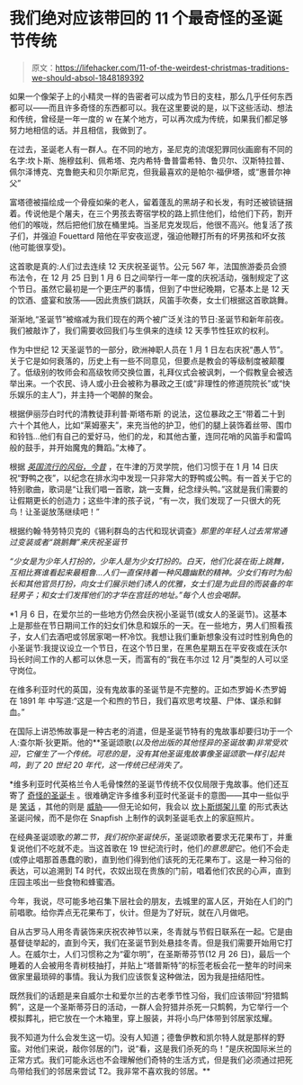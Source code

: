 # 我们绝对应该带回的 11 个最奇怪的圣诞节传统

> 原文：<https://lifehacker.com/11-of-the-weirdest-christmas-traditions-we-should-absol-1848189392>

如果一个像架子上的小精灵一样的告密者可以成为节日的支柱，那么几乎任何东西都可以——而且许多奇怪的东西都可以。我在这里要说的是，以下这些活动、想法和传统，曾经是一年一度的 w 在某个地方，可以再次成为传统，如果我们都足够努力地相信的话。并且相信，我做到了。

在过去，圣诞老人有一群人。在不同的地方，圣尼克的流氓犯罪同伙画廊有不同的名字:坎卜斯、施穆兹利、佩希塔、克内希特·鲁普雷希特、鲁贝尔、汉斯特拉普、佩尔泽博克、克鲁鲍夫和贝尔斯尼克，但我最喜欢的是帕尔·福伊塔，或“惠普尔神父”

富塔德被描绘成一个骨瘦如柴的老人，留着蓬乱的黑胡子和长发，有时还被锁链捆着。传说他是个屠夫，在三个男孩去寄宿学校的路上抓住他们，给他们下药，割开他们的喉咙，然后把他们放在桶里炖。当圣尼克发现后，他很不高兴。他复活了孩子们，并强迫 Fouettard 陪他在平安夜巡逻，强迫他鞭打所有的坏男孩和坏女孩(他可能很享受)。

这首歌是真的:人们过去连续 12 天庆祝圣诞节。公元 567 年，法国旅游委员会颁布法令，在 12 月 25 日到 1 月 6 日之间举行一年一度的庆祝活动，强制规定了这个节日。虽然它最初是一个更庄严的事情，但到了中世纪晚期，它基本上是 12 天的饮酒、盛宴和放荡——因此贵族们跳跃，风笛手吹奏，女士们根据这首歌跳舞。

渐渐地,“圣诞节”被缩减为我们现在的两个被广泛关注的节日:圣诞节和新年前夜。我们被敲诈了，我们需要收回我们与生俱来的连续 12 天季节性狂欢的权利。

作为中世纪 12 天圣诞节的一部分，欧洲神职人员在 1 月 1 日左右庆祝“愚人节”。关于它是如何衰落的，历史上有一些不同意见，但要点是教会的等级制度被颠覆了。低级别的牧师会和高级牧师交换位置，礼拜仪式会被讽刺，一个假教皇会被选举出来。一个农民、诗人或小丑会被称为暴政之王(或“非理性的修道院院长”或“快乐娱乐的主人”)，并主持一个喝醉的聚会。

根据伊丽莎白时代的清教徒菲利普·斯塔布斯 的说法，这位暴政之王“带着二十到六十个其他人，比如“莱姆塞夫”，来充当他的护卫，他们的腿上装饰着丝带、围巾和铃铛...他们有自己的爱好马，他们的龙，和其他古董，连同花哨的风笛手和雷鸣般的鼓手，并开始魔鬼的舞蹈。”太棒了。

根据 [*英国流行的风俗，今昔*](https://www.gutenberg.org/cache/epub/58809/pg58809-images.html) ，在牛津的万灵学院，他们习惯于在 1 月 14 日庆祝“野鸭之夜”，以纪念在排水沟中发现一只非常大的野鸭或公鸭。有一首关于它的特别歌曲，歌词是“让我们唱一首歌，跳一支舞，纪念绿头鸭。”这就是我们需要的让假期更长的创造力；这些牛津的孩子说，“有一次，我们发现了一只很大的死鸟！让圣诞放荡继续吧！”

根据约翰·特劳特贝克的《锡利群岛的古代和现状调查》*那里的年轻人过去常常通过变装或者“跳鹅舞”来庆祝圣诞节*

*“少女是为少年人打扮的，少年人是为少女打扮的。白天，他们化装在街上跳舞，互相比赛谁看起来最粗鲁...人们一直保持着一种风趣幽默的精神。少女们有时为船长和其他官员打扮，向女士们展示她们诱人的优雅，女士们是为此目的而装备的年轻男子；和女士们发挥他们的才华在宫廷的地址。”每个人也会喝醉。*

 *1 月 6 日，在爱尔兰的一些地方仍然会庆祝小圣诞节(或女人的圣诞节)。这基本上是那些在节日期间工作的妇女们休息和娱乐的一天。在一些地方，男人们照看孩子，女人们去酒吧或邻居家喝一杯冷饮。我想让我们重新想象没有过时性别角色的小圣诞节:我提议设立一个节日，在这个节日里，在黑色星期五在平安夜或在沃尔玛长时间工作的人都可以休息一天，而富有的“我在韦尔过 12 月”类型的人可以坚守岗位。

在维多利亚时代的英国，没有鬼故事的圣诞节是不完整的。正如杰罗姆·K·杰罗姆在 1891 年 中写道:“这是一个和煦的节日，我们喜欢思考坟墓、尸体、谋杀和鲜血。”

在国际上讲恐怖故事是一种古老的消遣，但是圣诞节特有的鬼故事却要归功于一个人:查尔斯·狄更斯。他的**圣诞颂歌(*以及他出版的其他怪异的圣诞故事)非常受欢迎，它催生了一个传统。可悲的是，没有其他圣诞鬼故事像圣诞颂歌一样引起共鸣，到了 20 世纪 20 年代，这一传统已经消失了。* 

 *维多利亚时代英格兰令人毛骨悚然的圣诞节传统不仅仅局限于鬼故事。他们还互寄了 [奇怪的圣诞卡](https://hyperallergic.com/261847/have-a-creepy-little-christmas-with-these-unsettling-victorian-cards/) 。很难确定许多维多利亚时代圣诞卡的意图——其中一些似乎是 [笑话](https://hyperallergic-newspack.s3.amazonaws.com/uploads/2015/12/silveryaccents.jpg) ，其他的则是 [威胁](https://hyperallergic-newspack.s3.amazonaws.com/uploads/2015/12/xmasvictorian10.jpg)——但无论如何，我会以 [坎卜斯绑架儿童](https://hyperallergic-newspack.s3.amazonaws.com/uploads/2015/12/victorianxmas13.jpg) 的形式表达圣诞问候，而不是你在 Snapfish 上制作的讽刺圣诞毛衣上的家庭照片。

在经典圣诞颂歌*的第二节，我们祝你圣诞快乐*，圣诞颂歌者要求无花果布丁，并重复说他们不吃就不走。当这首歌在 19 世纪流行时，他们*的意思是*它。他们不会走(或停止唱那首愚蠢的歌)，直到他们得到他们该死的无花果布丁。这是一种习俗的表达，可以追溯到 T4 时代，农奴出现在贵族的门前，唱着他们农民的心声，直到庄园主咳出一些食物和蜂蜜酒。

今年，我说，尽可能多地召集下层社会的朋友，去城里的富人区，开始在人们的门前唱歌。给你弄点无花果布丁，伙计。但是为了好玩，就在八月做吧。

自从古罗马人用冬青装饰来庆祝农神节以来，冬青就与节假日联系在一起。它是由基督徒举起的，直到今天，我们在圣诞节到处悬挂冬青。但是我们需要开始用它打人。在威尔士，人们习惯称之为“霍尔明”，在圣斯蒂芬节(12 月 26 日)，最后一个睡着的人会被用冬青树枝抽打，并贴上“塔普斯特”的标签老板会花一整年的时间来做家里最琐碎的事情。我认为我们应该恢复这种做法，因为我是扭结阳性。

既然我们的话题是来自威尔士和爱尔兰的古老季节性习俗，我们应该带回“狩猎鹪鹩”，这是一个圣斯蒂芬日的活动，一群人会狩猎并杀死一只鹪鹩，为它举行一个模拟葬礼，把它放在一个木箱里，穿上服装，并将小鸟尸体带到邻居家炫耀。

我不知道为什么会发生这一切。没有人知道；德鲁伊教和凯尔特人就是那样的野蛮。对他们来说，敲你邻居的门，说“看，这是我们杀死的鸟！”是庆祝国际米兰的正常方式。我们可能永远也不会理解他们奇特的生活方式，但是我们必须通过把死鸟带给我们的邻居来尝试 T2。我非常不喜欢我的邻居。**